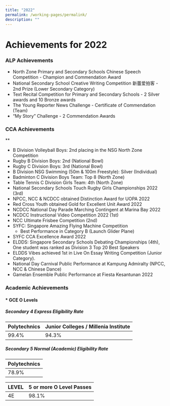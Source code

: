 ```yaml
---
title: "2022"
permalink: /working-pages/permalink/
description: ""
---
```

# **Achievements for 2022**

### **ALP Achievements**


*   North Zone Primary and Secondary Schools Chinese Speech Competition - Champion and Commendation Award
*   National Secondary School Creative Writing Competition 新蕾爱拍客 - 2nd Prize (Lower Secondary Category)
*   Text Recital Competition for Primary and Secondary Schools - 2 Silver awards and 10 Bronze awards
*   The Young Reporter News Challenge - Certificate of Commendation (Team)
*   “My Story” Challenge - 2 Commendation Awards
    

### **CCA Achievements**

**

*   B Division Volleyball Boys: 2nd placing in the NSG North Zone Competition
*   Rugby B Division Boys: 2nd (National Bowl)
*   Rugby C Division Boys: 3rd (National Bowl)
*   B Division NSG Swimming (50m & 100m Freestyle): Silver (Individual)
*   Badminton C Division Boys Team: Top 8 (North Zone)
*   Table Tennis C Division Girls Team: 4th (North Zone)
*   National Secondary Schools Touch Rugby Girls Championships 2022 (3rd)
*   NPCC, NCC & NCDCC obtained Distinction Award for UOPA 2022
*   Red Cross Youth obtained Gold for Excellent Unit Award 2022
*   NCDCC National Day Parade Marching Contingent at Marina Bay 2022
*   NCDCC Instructional Video Competition 2022 (1st)
*   NCC Ultimate Frisbee Competition (2nd)
*   SYFC: Singapore Amazing Flying Machine Competition
     - Best Performance in Category B (Launch Glider Plane)
*   SYFC CCA Excellence Award 2022
*   ELDDS: Singapore Secondary Schools Debating Championships (4th), One student was ranked as Division 3 Top 20 Best Speakers
*   ELDDS Vibes achieved 1st in Live On Essay Writing Competition (Junior Category).
*   National Day Carnival Public Performance at Kampung Admiralty (NPCC, NCC & Chinese Dance)
*   Gamelan Ensemble Public Performance at Fiesta Kesantunan 2022

### **Academic Achievements**

#### *   **GCE O Levels**

##### Secondary 4 Express Eligibility Rate

| Polytechnics | Junior Colleges / Millenia Institute |
| --- | --- |
| 99.4% | 94.3% |

##### Secondary 5 Normal (Academic) Eligibility Rate

| Polytechnics |
| --- |
| 78.9% |

| LEVEL | 5 or more O Level Passes |
| --- | --- |
| 4E | 98.1% |